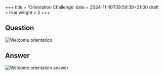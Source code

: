 +++
title = 'Orientation Challenge'
date = 2024-11-10T09:59:39+01:00
draft = true
weight = 2
+++

## Question

![Welcome orientation](/images/prologue/prologue-cranberry-welcome-orientation.png)

## Answer

![Welcome orientation answer](/images/prologue/prologue-cranberry-welcome-orientation-answer.png)

